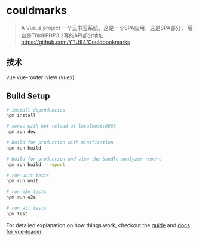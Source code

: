# couldmarks

> A Vue.js project
> 一个云书签系统，这是一个SPA应用，这是SPA部分，
> 后台是ThinkPHP3.2写的API部分地址： https://github.com/YTU94/Couldbookmarks

## 技术
vue vue-router iview (vuex)

## Build Setup

``` bash
# install dependencies
npm install

# serve with hot reload at localhost:8080
npm run dev

# build for production with minification
npm run build

# build for production and view the bundle analyzer report
npm run build --report

# run unit tests
npm run unit

# run e2e tests
npm run e2e

# run all tests
npm test
```

For detailed explanation on how things work, checkout the [guide](http://vuejs-templates.github.io/webpack/) and [docs for vue-loader](http://vuejs.github.io/vue-loader).
